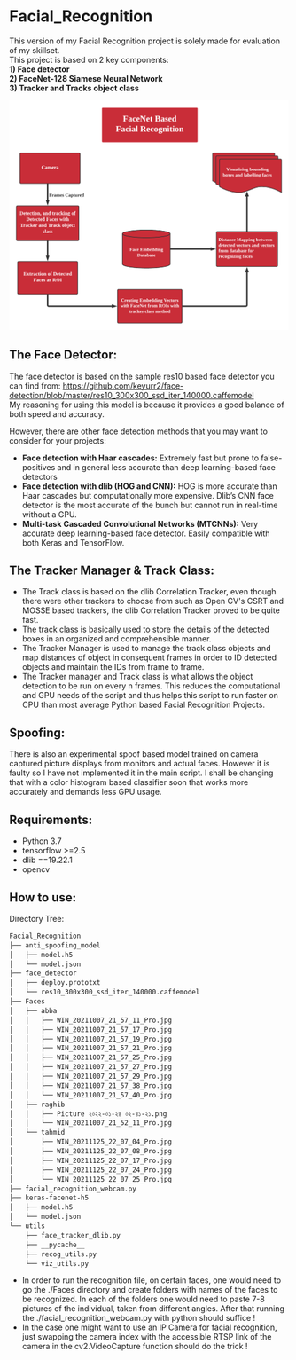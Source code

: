 # Facial_Recognition

This version of my Facial Recognition project is solely made for evaluation of my skillset.\
This project is based on 2 key components:\
   **1) Face detector**\
   **2) FaceNet-128 Siamese Neural Network**\
   **3) Tracker and Tracks object class**

![alt text](https://github.com/noorraghib12/Facial_Recognition/blob/main/utils/image.png?raw=true)

## The Face Detector:

The face detector is based on the sample res10 based face detector you can find from:
https://github.com/keyurr2/face-detection/blob/master/res10_300x300_ssd_iter_140000.caffemodel \
My reasoning for using this model is because it provides a good balance of both speed and accuracy.

However, there are other face detection methods that you may want to consider for your projects:
- **Face detection with Haar cascades:** Extremely fast but prone to false-positives and in general less accurate than deep learning-based face detectors
- **Face detection with dlib (HOG and CNN):** HOG is more accurate than Haar cascades but computationally more expensive. Dlib’s CNN face detector is the most accurate of the bunch but cannot run in real-time without a GPU.
- **Multi-task Cascaded Convolutional Networks (MTCNNs):** Very accurate deep learning-based face detector. Easily compatible with both Keras and TensorFlow.

## The Tracker Manager & Track Class:

- The Track class is based on the dlib Correlation Tracker, even though there were other trackers to choose from such as Open CV's CSRT and MOSSE based trackers, the dlib Correlation Tracker proved to be quite fast.
- The track class is basically used to store the details of the detected boxes in an organized and comprehensible manner.
- The Tracker Manager is used to manage the track class objects and map distances of object in consequent frames in order to ID detected objects and maintain the IDs from frame to frame. 
- The Tracker manager and Track class is what allows the object detection to be run on every n frames. This reduces the computational and GPU needs of the script and thus helps this script to run faster on CPU than most average Python based Facial Recognition Projects.

## Spoofing:
There is also an experimental spoof based model trained on camera captured picture displays from monitors and actual faces. However it is faulty so I have not implemented it in the main script. I shall be changing that with a color histogram based classifier soon that works more accurately and demands less GPU usage.


## Requirements:
- Python 3.7 
- tensorflow >=2.5
- dlib ==19.22.1
- opencv

## How to use:
Directory Tree: 
```bash
Facial_Recognition
├── anti_spoofing_model
│   ├── model.h5
│   └── model.json
├── face_detector
│   ├── deploy.prototxt
│   └── res10_300x300_ssd_iter_140000.caffemodel
├── Faces
│   ├── abba
│   │   ├── WIN_20211007_21_57_11_Pro.jpg
│   │   ├── WIN_20211007_21_57_17_Pro.jpg
│   │   ├── WIN_20211007_21_57_19_Pro.jpg
│   │   ├── WIN_20211007_21_57_21_Pro.jpg
│   │   ├── WIN_20211007_21_57_25_Pro.jpg
│   │   ├── WIN_20211007_21_57_27_Pro.jpg
│   │   ├── WIN_20211007_21_57_29_Pro.jpg
│   │   ├── WIN_20211007_21_57_38_Pro.jpg
│   │   └── WIN_20211007_21_57_40_Pro.jpg
│   ├── raghib
│   │   ├── Picture ২০২২-০১-২৪ ০২-৪১-২১.png
│   │   └── WIN_20211007_21_52_11_Pro.jpg
│   └── tahmid
│       ├── WIN_20211125_22_07_04_Pro.jpg
│       ├── WIN_20211125_22_07_08_Pro.jpg
│       ├── WIN_20211125_22_07_17_Pro.jpg
│       ├── WIN_20211125_22_07_24_Pro.jpg
│       └── WIN_20211125_22_07_25_Pro.jpg
├── facial_recognition_webcam.py
├── keras-facenet-h5
│   ├── model.h5
│   └── model.json
└── utils
    ├── face_tracker_dlib.py
    ├── __pycache__
    ├── recog_utils.py
    └── viz_utils.py
```

- In order to run the recognition file, on certain faces, one would need to go the ./Faces directory and create folders with names of the faces to be recognized. In each of the folders one would need to paste 7-8 pictures of the individual, taken from different angles. After that running the ./facial_recognition_webcam.py with python should suffice ! 
- In the case one might want to use an IP Camera for facial recognition, just swapping the camera index with the accessible RTSP link of the camera in the cv2.VideoCapture function should do the trick !
    
